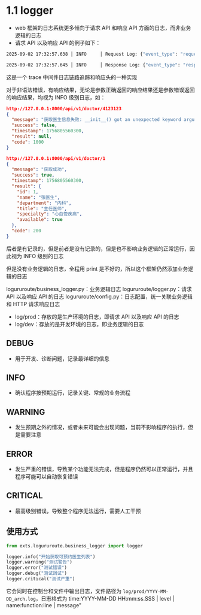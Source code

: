 # 1.1 logger

- web 框架的日志系统更多倾向于请求 API 和响应 API 方面的日志，而非业务逻辑的日志
- 请求 API 以及响应 API 的例子如下：

```bash
2025-09-02 17:32:57.638 │ INFO     │ Request Log: {"event_type": "request", "data": {"useragent": {"os": "Mac OS X  10.15.7", "browser": "Chrome  139.0.0", "device": {"family": "Mac", "brand": "Apple", "model": "Mac"}}, "url": "/api/v1/doctor_list", "method": "GET", "ip": "127.0.0.1", "params": {}, "ts": "2025-09-02 17:32:57"}, "remarks": "", "timestamp": "2025-09-02 17:32:57"}

2025-09-02 17:32:57.645 │ INFO     │ Response Log: {"event_type": "response", "data": {"traceid": "EMHPicguazTfj9RN2z2RLK", "response_time": "0.0104s", "ts": "2025-09-02 17:32:57"}, "remarks": "", "timestamp": "2025-09-02 17:32:57"}
```

这是一个 trace 中间件日志链路追踪和响应头的一种实现

对于非语法错误，有响应结果，无论是参数正确返回的响应结果还是参数错误返回的响应结果，均视为 INFO 级别日志，如：

```json
http://127.0.0.1:8000/api/v1/doctor/4123123
{
  "message": "获取医生信息失败: __init__() got an unexpected keyword argument 'code'",
  "success": false,
  "timestamp": 1756805560300,
  "result": null,
  "code": 1000
}

http://127.0.0.1:8000/api/v1/doctor/1
{
  "message": "获取成功",
  "success": true,
  "timestamp": 1756805560300,
  "result": {
    "id": 1,
    "name": "张医生",
    "department": "内科",
    "title": "主任医师",
    "specialty": "心血管疾病",
    "available": true
  },
  "code": 200
}
```

后者是有记录的，但是前者是没有记录的，但是也不影响业务逻辑的正常运行，因此视为 INFO 级别的日志

但是没有业务逻辑的日志，全程用 print 是不好的，所以这个框架仍然添加业务逻辑的日志

logururoute/business_logger.py：业务逻辑日志
logururoute/logger.py：请求 API 以及响应 API 的日志
logururoute/config.py：日志配置，统一关联业务逻辑和 HTTP 请求响应日志

- log/prod：存放的是生产环境的日志，即请求 API 以及响应 API 的日志
- log/dev：存放的是开发环境的日志，即业务逻辑的日志

## DEBUG

- 用于开发、诊断问题，记录最详细的信息

## INFO

- 确认程序按预期运行，记录关键、常规的业务流程

## WARNING

- 发生预期之外的情况，或者未来可能会出现问题，当前不影响程序的执行，但是需要注意

## ERROR

- 发生严重的错误，导致某个功能无法完成，但是程序仍然可以正常运行，并且程序可能可以自动恢复错误

## CRITICAL

- 最高级别错误，导致整个程序无法运行，需要人工干预

## 使用方式

```python
from exts.logururoute.business_logger import logger

logger.info("开始获取可预约医生列表")
logger.warning("测试警告")
logger.error("测试错误")
logger.debug("测试调试")
logger.critical("测试严重")
```

它会同时在控制台和文件中输出日志，文件路径为 `log/prod/YYYY-MM-DD_arch.log`，日志格式为 time:YYYY-MM-DD HH:mm:ss.SSS | level | name:function:line | message"